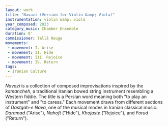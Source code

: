 ```yaml
---
layout: work
title: "Navazi (Version for Violin &amp; Viola)"
instrumentation: violin &amp; viola
year_composed: 2023
category_music: Chamber Ensemble
duration: 8'
commissioner: Tallā Rouge
movements:
 - movement: I. Arise
 - movement: II. Hide
 - movement: III. Rejoice
 - movement: IV. Return
tags: 
 - Iranian Culture
---
```


_Navazi_ is a collection of composed improvisations inspired by the _kamancheh_, a traditional Iranian bowed string instrument resembling a Western fiddle. The title is a Persian word meaning both "to play an instrument" and "to caress." Each movement draws from different sections of _Dastgah-e Nava_, one of the musical modes in Iranian classical music: _Daramad_ ("Arise"), _Nahoft_ ("Hide"), _Khojaste_ ("Rejoice"), and _Forud_ ("Return").